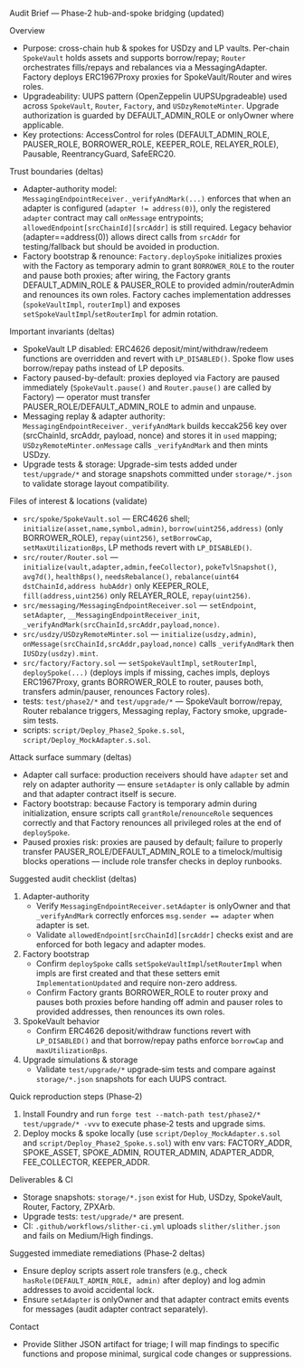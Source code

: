 Audit Brief — Phase‑2 hub-and-spoke bridging (updated)

Overview
- Purpose: cross-chain hub & spokes for USDzy and LP vaults. Per-chain `SpokeVault` holds assets and supports borrow/repay; `Router` orchestrates fills/repays and rebalances via a MessagingAdapter. Factory deploys ERC1967Proxy proxies for SpokeVault/Router and wires roles.
- Upgradeability: UUPS pattern (OpenZeppelin UUPSUpgradeable) used across `SpokeVault`, `Router`, `Factory`, and `USDzyRemoteMinter`. Upgrade authorization is guarded by DEFAULT_ADMIN_ROLE or onlyOwner where applicable.
- Key protections: AccessControl for roles (DEFAULT_ADMIN_ROLE, PAUSER_ROLE, BORROWER_ROLE, KEEPER_ROLE, RELAYER_ROLE), Pausable, ReentrancyGuard, SafeERC20.

Trust boundaries (deltas)
- Adapter-authority model: `MessagingEndpointReceiver._verifyAndMark(...)` enforces that when an adapter is configured (`adapter != address(0)`), only the registered `adapter` contract may call `onMessage` entrypoints; `allowedEndpoint[srcChainId][srcAddr]` is still required. Legacy behavior (adapter==address(0)) allows direct calls from `srcAddr` for testing/fallback but should be avoided in production.
- Factory bootstrap & renounce: `Factory.deploySpoke` initializes proxies with the Factory as temporary admin to grant `BORROWER_ROLE` to the router and pause both proxies; after wiring, the Factory grants DEFAULT_ADMIN_ROLE & PAUSER_ROLE to provided admin/routerAdmin and renounces its own roles. Factory caches implementation addresses (`spokeVaultImpl`, `routerImpl`) and exposes `setSpokeVaultImpl`/`setRouterImpl` for admin rotation.

Important invariants (deltas)
- SpokeVault LP disabled: ERC4626 deposit/mint/withdraw/redeem functions are overridden and revert with `LP_DISABLED()`. Spoke flow uses borrow/repay paths instead of LP deposits.
- Factory paused-by-default: proxies deployed via Factory are paused immediately (`SpokeVault.pause()` and `Router.pause()` are called by Factory) — operator must transfer PAUSER_ROLE/DEFAULT_ADMIN_ROLE to admin and unpause.
- Messaging replay & adapter authority: `MessagingEndpointReceiver._verifyAndMark` builds keccak256 key over (srcChainId, srcAddr, payload, nonce) and stores it in `used` mapping; `USDzyRemoteMinter.onMessage` calls `_verifyAndMark` and then mints USDzy.
- Upgrade tests & storage: Upgrade-sim tests added under `test/upgrade/*` and storage snapshots committed under `storage/*.json` to validate storage layout compatibility.

Files of interest & locations (validate)
- `src/spoke/SpokeVault.sol` — ERC4626 shell; `initialize(asset,name,symbol,admin)`, `borrow(uint256,address)` (only BORROWER_ROLE), `repay(uint256)`, `setBorrowCap`, `setMaxUtilizationBps`, LP methods revert with `LP_DISABLED()`.
- `src/router/Router.sol` — `initialize(vault,adapter,admin,feeCollector)`, `pokeTvlSnapshot()`, `avg7d()`, `healthBps()`, `needsRebalance()`, `rebalance(uint64 dstChainId,address hubAddr)` only KEEPER_ROLE, `fill(address,uint256)` only RELAYER_ROLE, `repay(uint256)`.
- `src/messaging/MessagingEndpointReceiver.sol` — `setEndpoint`, `setAdapter`, `__MessagingEndpointReceiver_init`, `_verifyAndMark(srcChainId,srcAddr,payload,nonce)`.
- `src/usdzy/USDzyRemoteMinter.sol` — `initialize(usdzy,admin)`, `onMessage(srcChainId,srcAddr,payload,nonce)` calls `_verifyAndMark` then `IUSDzy(usdzy).mint`.
- `src/factory/Factory.sol` — `setSpokeVaultImpl`, `setRouterImpl`, `deploySpoke(...)` (deploys impls if missing, caches impls, deploys ERC1967Proxy, grants BORROWER_ROLE to router, pauses both, transfers admin/pauser, renounces Factory roles).
- tests: `test/phase2/*` and `test/upgrade/*` — SpokeVault borrow/repay, Router rebalance triggers, Messaging replay, Factory smoke, upgrade-sim tests.
- scripts: `script/Deploy_Phase2_Spoke.s.sol`, `script/Deploy_MockAdapter.s.sol`.

Attack surface summary (deltas)
- Adapter call surface: production receivers should have `adapter` set and rely on adapter authority — ensure `setAdapter` is only callable by admin and that adapter contract itself is secure.
- Factory bootstrap: because Factory is temporary admin during initialization, ensure scripts call `grantRole`/`renounceRole` sequences correctly and that Factory renounces all privileged roles at the end of `deploySpoke`.
- Paused proxies risk: proxies are paused by default; failure to properly transfer PAUSER_ROLE/DEFAULT_ADMIN_ROLE to a timelock/multisig blocks operations — include role transfer checks in deploy runbooks.

Suggested audit checklist (deltas)
1. Adapter-authority
   - Verify `MessagingEndpointReceiver.setAdapter` is onlyOwner and that `_verifyAndMark` correctly enforces `msg.sender == adapter` when adapter is set.
   - Validate `allowedEndpoint[srcChainId][srcAddr]` checks exist and are enforced for both legacy and adapter modes.
2. Factory bootstrap
   - Confirm `deploySpoke` calls `setSpokeVaultImpl`/`setRouterImpl` when impls are first created and that these setters emit `ImplementationUpdated` and require non-zero address.
   - Confirm Factory grants BORROWER_ROLE to router proxy and pauses both proxies before handing off admin and pauser roles to provided addresses, then renounces its own roles.
3. SpokeVault behavior
   - Confirm ERC4626 deposit/withdraw functions revert with `LP_DISABLED()` and that borrow/repay paths enforce `borrowCap` and `maxUtilizationBps`.
4. Upgrade simulations & storage
   - Validate `test/upgrade/*` upgrade‑sim tests and compare against `storage/*.json` snapshots for each UUPS contract.

Quick reproduction steps (Phase‑2)
1) Install Foundry and run `forge test --match-path test/phase2/* test/upgrade/* -vvv` to execute phase‑2 tests and upgrade sims.
2) Deploy mocks & spoke locally (use `script/Deploy_MockAdapter.s.sol` and `script/Deploy_Phase2_Spoke.s.sol`) with env vars: FACTORY_ADDR, SPOKE_ASSET, SPOKE_ADMIN, ROUTER_ADMIN, ADAPTER_ADDR, FEE_COLLECTOR, KEEPER_ADDR.

Deliverables & CI
- Storage snapshots: `storage/*.json` exist for Hub, USDzy, SpokeVault, Router, Factory, ZPXArb.
- Upgrade tests: `test/upgrade/*` are present.
- CI: `.github/workflows/slither-ci.yml` uploads `slither/slither.json` and fails on Medium/High findings.

Suggested immediate remediations (Phase‑2 deltas)
- Ensure deploy scripts assert role transfers (e.g., check `hasRole(DEFAULT_ADMIN_ROLE, admin)` after deploy) and log admin addresses to avoid accidental lock.
- Ensure `setAdapter` is onlyOwner and that adapter contract emits events for messages (audit adapter contract separately).

Contact
- Provide Slither JSON artifact for triage; I will map findings to specific functions and propose minimal, surgical code changes or suppressions.
